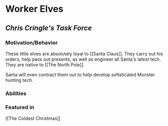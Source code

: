 # Worker Elves
## *Chris Cringle's Task Force*

### Motivation/Behavior
These little elves are absolutely loyal to [[Santa Claus]]. They carry out his orders, help pass out presents, as well as engineer all Santa's latest tech. They are native to [[The North Pole]].

Santa will even contract them out to help develop sofisticated Monster hunting tech.

### Abilities

### Featured in
[[The Coldest Christmas]]
